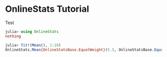 # OnlineStats Tutorial

Test

```julia
julia> using OnlineStats
nothing

julia> fit!(Mean(), 1:10)
OnlineStats.Mean{OnlineStatsBase.EqualWeight}(5.5, OnlineStatsBase.EqualWeight(), 10)
```

